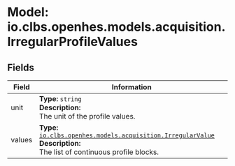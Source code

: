 # Model: io.clbs.openhes.models.acquisition.IrregularProfileValues

## Fields

| Field | Information |
| --- | --- |
| unit | <b>Type:</b> `string`<br><b>Description:</b><br>The unit of the profile values. |
| values | <b>Type:</b> [`io.clbs.openhes.models.acquisition.IrregularValue`](model-io-clbs-openhes-models-acquisition-irregularvalue.md)<br><b>Description:</b><br>The list of continuous profile blocks. |

